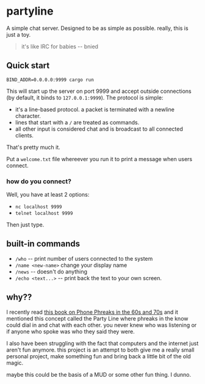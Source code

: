 # partyline

A simple chat server. Designed to be as simple as possible. really, this is just a toy.

> it's like IRC for babies -- bnied

## Quick start

    BIND_ADDR=0.0.0.0:9999 cargo run

This will start up the server on port 9999 and accept outside connections (by default, it binds to
`127.0.0.1:9999`). The protocol is simple:

* it's a line-based protocol. a packet is terminated with a newline character.
* lines that start with a `/` are treated as commands.
* all other input is considered chat and is broadcast to all connected clients.

That's pretty much it.

Put a `welcome.txt` file whereever you run it to print a message when users connect.

### how do you connect?

Well, you have at least 2 options:

* `nc localhost 9999`
* `telnet localhost 9999`

Then just type.

## built-in commands

* `/who` -- print number of users connected to the system
* `/name <new-name>` change your display name
* `/news` -- doesn't do anything
* `/echo <text...>` -- print back the text to your own screen.

## why??

I recently read [this book on Phone Phreaks in the 60s and 70s][1] and it mentioned this concept called the Party
Line where phreaks in the know could dial in and chat with each other. you never knew who was listening or if
anyone who spoke was who they said they were.

I also have been struggling with the fact that computers and the internet just aren't fun anymore. this
project is an attempt to both give me a really small personal project, make something fun and bring back a
little bit of the old magic.

maybe this could be the basis of a MUD or some other fun thing. I dunno.

[1]: <http://explodingthephone.com/> "Exploding the Phone: The Untold Story of the Teenagers and Outlaws Who Hacked Ma Bell"
